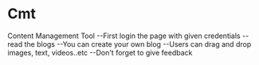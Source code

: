 # Cmt
Content Management Tool
--First login the page with given credentials 
--read the blogs 
--You can create your own blog
--Users can drag and drop images, text, videos..etc 
--Don't forget to give feedback
